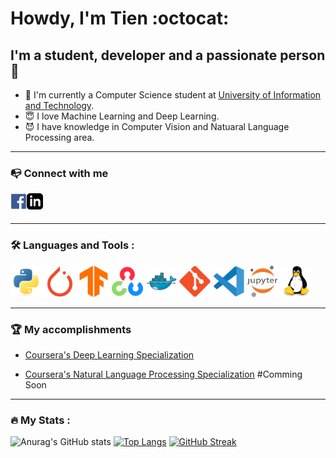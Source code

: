 # Howdy, I'm Tien :octocat:

## I'm a student, developer and a passionate person :volcano:

- :raising_hand: I'm currently a Computer Science student at [University of Information and Technology](https://www.uit.edu.vn/).
- :innocent: I love Machine Learning and Deep Learning.
- :smiling_imp: I have knowledge in Computer Vision and Natuaral Language Processing area.

<hr>

### :mailbox_with_no_mail: Connect with me

<a href="https://www.facebook.com/tien.danganh/" target="_blank">
<img align='left' width="26px" alt="Contact by facebook" src="https://github.com/devicons/devicon/blob/master/icons/facebook/facebook-original.svg"></a>

<a href="https://www.linkedin.com/in/ti%E1%BA%BFn-%C4%91%E1%BA%B7ng-a2b364249/" target="_blank">
<img align='left' width="26px" alt="Contact by linkein" src="image/linkein.svg"></a>
<br><br><hr>

### :hammer_and_wrench: Languages and Tools :

<div>
    <img src="https://github.com/devicons/devicon/blob/master/icons/python/python-original.svg" title="Python" alt="Python" width=50 height=50/>
    <img src="https://github.com/devicons/devicon/blob/master/icons/pytorch/pytorch-original.svg" title="Pytorch" alt="Pytorch" width=50 height=50/>
    <img src="https://github.com/devicons/devicon/blob/master/icons/tensorflow/tensorflow-original.svg" title="Tensorflow" alt="Tensorflow" width=50 height=50/>
    <img src="https://github.com/devicons/devicon/blob/master/icons/opencv/opencv-original.svg" title="OpenCV" alt="OpenCV" width=50 height=50/>
    <img src="https://github.com/devicons/devicon/blob/master/icons/docker/docker-original.svg" title="Docker" alt="Docker" width=50 height=50/>
    <img src="https://github.com/devicons/devicon/blob/master/icons/git/git-original.svg" title="Git" alt="Git" width=50 height=50/>
    <img src="https://github.com/devicons/devicon/blob/master/icons/vscode/vscode-original.svg" title="VSCode" alt="VSCode" width=50 height=50/>
    <img src="https://github.com/devicons/devicon/blob/master/icons/jupyter/jupyter-original-wordmark.svg" title="Jupyter" alt="Jupyter" width=50 height=50/>
    <img src="https://github.com/devicons/devicon/blob/master/icons/linux/linux-original.svg" title="Linux" alt="Linux" width=50 height=50/>
</div>
<hr>

### :trophy: My accomplishments

- [Coursera's Deep Learning Specialization](https://coursera.org/share/b084d997325fbb29468b445789f82adf)

- [Coursera's Natural Language Processing Specialization]() #Comming Soon

<hr>

### :fire: My Stats :


![Anurag's GitHub stats](https://github-readme-stats.vercel.app/api?username=tien02&theme=gruvbox&show_icons=true)
[![Top Langs](https://github-readme-stats.vercel.app/api/top-langs/?username=tien02&exclude_repo=github-readme-stats,anuraghazra.github.io)](https://github.com/anuraghazra/github-readme-stats)
[![GitHub Streak](https://github-readme-streak-stats.herokuapp.com/?user=tien02)](https://git.io/streak-stats)

<!---
tien02/tien02 is a ✨ special ✨ repository because its `README.md` (this file) appears on your GitHub profile.
You can click the Preview link to take a look at your changes.
--->

